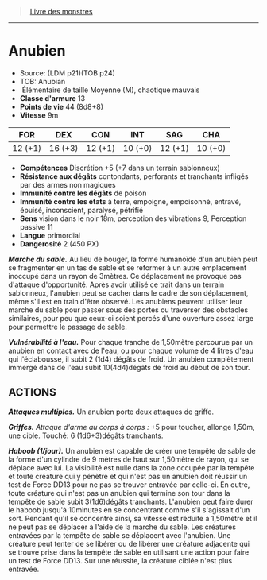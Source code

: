 ﻿> [Livre des monstres](tome_of_beasts.md)

---

# Anubien

- Source: (LDM p21)(TOB p24)
- TOB: Anubian
-  Élémentaire de taille Moyenne (M), chaotique mauvais
- **Classe d'armure** 13
- **Points de vie** 44 (8d8+8)
- **Vitesse** 9m

|FOR|DEX|CON|INT|SAG|CHA|
|---|---|---|---|---|---|
|12 (+1)|16 (+3)|12 (+1)|10 (+0)|12 (+1)|10 (+0)|

- **Compétences** Discrétion +5 (+7 dans un terrain sablonneux)
- **Résistance aux dégâts** contondants, perforants et tranchants infligés par des armes non magiques
- **Immunité contre les dégâts** de poison
- **Immunité contre les états** à terre, empoigné, empoisonné, entravé, épuisé, inconscient, paralysé, pétrifié
- **Sens** vision dans le noir 18m, perception des vibrations 9, Perception passive 11
- **Langue** primordial
- **Dangerosité** 2 (450 PX)

**_Marche du sable._** Au lieu de bouger, la forme humanoïde d'un anubien peut se fragmenter en un tas de sable et se reformer à un autre emplacement inoccupé dans un rayon de 3mètres. Ce déplacement ne provoque pas d'attaque d'opportunité. Après avoir utilisé ce trait dans un terrain sablonneux, l'anubien peut se cacher dans le cadre de son déplacement, même s'il est en train d'être observé. Les anubiens peuvent utiliser leur marche du sable pour passer sous des portes ou traverser des obstacles similaires, pour peu que ceux-ci soient percés d'une ouverture assez large pour permettre le passage de sable.

**_Vulnérabilité à l'eau._** Pour chaque tranche de 1,50mètre parcourue par un anubien en contact avec de l'eau, ou pour chaque volume de 4 litres d'eau qui l'éclabousse, il subit 2 (1d4) dégâts de froid. Un anubien complètement immergé dans de l'eau subit 10(4d4)dégâts de froid au début de son tour.

## ACTIONS

**_Attaques multiples._** Un anubien porte deux attaques de griffe.

**_Griffes._** _Attaque d'arme au corps à corps :_ +5 pour toucher, allonge 1,50m, une cible. Touché: 6 (1d6+3)dégâts tranchants.

**_Haboob (1/jour)._** Un anubien est capable de créer une tempête de sable de la forme d'un cylindre de 9 mètres de haut sur 1,50mètre de rayon, qui se déplace avec lui. La visibilité est nulle dans la zone occupée par la tempête et toute créature qui y pénètre et qui n'est pas un anubien doit réussir un test de Force DD13 pour ne pas se trouver entravée par celle-ci. En outre, toute créature qui n'est pas un anubien qui termine son tour dans la tempête de sable subit 3(1d6)dégâts tranchants. L'anubien peut faire durer le haboob jusqu'à 10minutes en se concentrant comme s'il s'agissait d'un sort. Pendant qu'il se concentre ainsi, sa vitesse est réduite à 1,50mètre et il ne peut pas se déplacer à l'aide de la marche du sable. Les créatures entravées par la tempête de sable se déplacent avec l'anubien. Une créature peut tenter de se libérer ou de libérer une créature adjacente qui se trouve prise dans la tempête de sable en utilisant une action pour faire un test de Force DD13. Sur une réussite, la créature ciblée n'est plus entravée.

